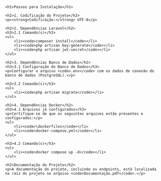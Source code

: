 <!DOCTYPE html>
<html lang="pt-BR">
<head>
    <meta charset="UTF-8">
    <meta name="viewport" content="width=device-width, initial-scale=1.0">
    <title>Passos para Instalação do Projeto</title>
</head>
<body>

    <h1>Passos para Instalação</h1>

    <h2>1. Codificação do Projeto</h2>
    <p><strong>Codificação:</strong> UTF-8</p>

    <h2>2. Dependências Laravel</h2>
    <h3>2.1 Comando(s)</h3>
    <ul>
        <li><code>composer install</code></li>
        <li><code>php artisan key:generate</code></li>
        <li><code>php artisan jwt:secret</code></li>
    </ul>

    <h2>3. Dependências Banco de Dados</h2>
    <h3>3.1 Configuração do Banco de Dados</h3>
    <p>Configurar o arquivo <code>.env</code> com os dados de conexão do banco de dados (PostgreSQL).</p>

    <h3>3.2 Comando(s)</h3>
    <ul>
        <li><code>php artisan migrate</code></li>
    </ul>

    <h2>4. Dependências Docker</h2>
    <h3>4.1 Arquivos já configurados</h3>
    <p>Certifique-se de que os seguintes arquivos estão presentes e configurados:</p>
    <ul>
        <li><code>\dockerfiles</code></li>
        <li><code>docker-compose.yml</code></li>
    </ul>

    <h3>4.2 Comando(s)</h3>
    <ul>
        <li><code>docker compose up -d</code></li>
    </ul>

    <h2>Documentação do Projeto</h2>
    <p>A documentação do projeto, incluindo os endpoints, está localizada na raiz do projeto no arquivo <code>Documentação.pdf</code>.</p>

</body>
</html>
